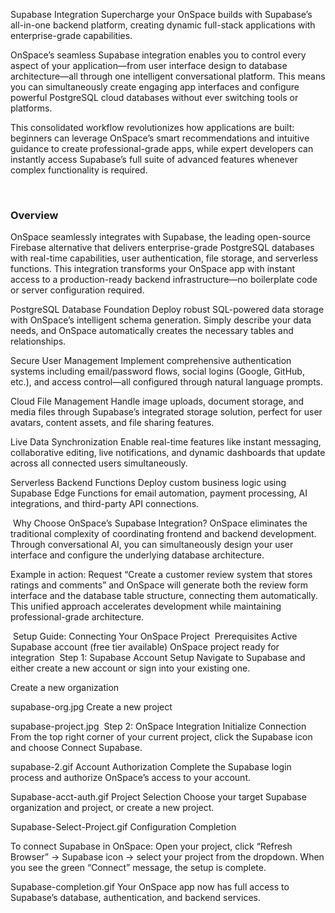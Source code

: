 Supabase Integration
Supercharge your OnSpace builds with Supabase’s all-in-one backend platform, creating dynamic full-stack applications with enterprise-grade capabilities.

OnSpace’s seamless Supabase integration enables you to control every aspect of your application—from user interface design to database architecture—all through one intelligent conversational platform. This means you can simultaneously create engaging app interfaces and configure powerful PostgreSQL cloud databases without ever switching tools or platforms.

This consolidated workflow revolutionizes how applications are built: beginners can leverage OnSpace’s smart recommendations and intuitive guidance to create professional-grade apps, while expert developers can instantly access Supabase’s full suite of advanced features whenever complex functionality is required.

​
### Overview

OnSpace seamlessly integrates with Supabase, the leading open-source Firebase alternative that delivers enterprise-grade PostgreSQL databases with real-time capabilities, user authentication, file storage, and serverless functions. This integration transforms your OnSpace app with instant access to a production-ready backend infrastructure—no boilerplate code or server configuration required.

PostgreSQL Database Foundation
Deploy robust SQL-powered data storage with OnSpace’s intelligent schema generation. Simply describe your data needs, and OnSpace automatically creates the necessary tables and relationships.

Secure User Management
Implement comprehensive authentication systems including email/password flows, social logins (Google, GitHub, etc.), and access control—all configured through natural language prompts.

Cloud File Management
Handle image uploads, document storage, and media files through Supabase’s integrated storage solution, perfect for user avatars, content assets, and file sharing features.

Live Data Synchronization
Enable real-time features like instant messaging, collaborative editing, live notifications, and dynamic dashboards that update across all connected users simultaneously.

Serverless Backend Functions
Deploy custom business logic using Supabase Edge Functions for email automation, payment processing, AI integrations, and third-party API connections.

​
Why Choose OnSpace’s Supabase Integration?
OnSpace eliminates the traditional complexity of coordinating frontend and backend development. Through conversational AI, you can simultaneously design your user interface and configure the underlying database architecture.

Example in action: Request “Create a customer review system that stores ratings and comments” and OnSpace will generate both the review form interface and the database table structure, connecting them automatically. This unified approach accelerates development while maintaining professional-grade architecture.

​
Setup Guide: Connecting Your OnSpace Project
​
Prerequisites
Active Supabase account (free tier available)
OnSpace project ready for integration
​
Step 1: Supabase Account Setup
Navigate to Supabase and either create a new account or sign into your existing one.

Create a new organization

supabase-org.jpg
Create a new project

supabase-project.jpg
​
Step 2: OnSpace Integration
Initialize Connection
From the top right corner of your current project, click the Supabase icon and choose Connect Supabase.

supabase-2.gif
Account Authorization
Complete the Supabase login process and authorize OnSpace’s access to your account.

Supabase-acct-auth.gif
Project Selection
Choose your target Supabase organization and project, or create a new project.

Supabase-Select-Project.gif
Configuration Completion

To connect Supabase in OnSpace: Open your project, click “Refresh Browser” → Supabase icon → select your project from the dropdown. When you see the green “Connect” message, the setup is complete.

Supabase-completion.gif
Your OnSpace app now has full access to Supabase’s database, authentication, and backend services.
